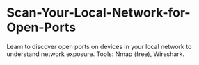# Scan-Your-Local-Network-for-Open-Ports
Learn to discover open ports on devices in your local network to understand network exposure. Tools: Nmap (free), Wireshark.
